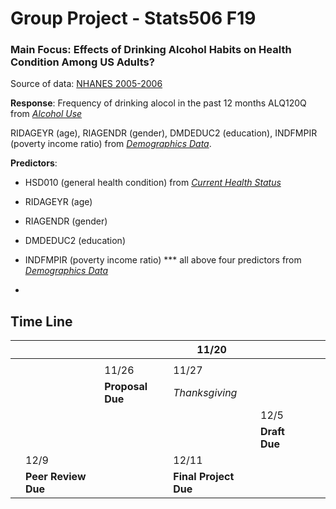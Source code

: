 # Group Project - Stats506 F19
### Main Focus: Effects of Drinking Alcohol Habits on Health Condition Among US Adults?

Source of data: [NHANES 2005-2006](https://wwwn.cdc.gov/nchs/nhanes/ContinuousNhanes/Default.aspx?BeginYear=2005)

**Response**: 
Frequency of drinking alocol in the past 12 months
ALQ120Q from *[Alcohol Use](https://wwwn.cdc.gov/Nchs/Nhanes/2005-2006/ALQ_D.htm)*





RIDAGEYR (age), RIAGENDR (gender), DMDEDUC2 (education), INDFMPIR (poverty income ratio) from *[Demographics Data](https://wwwn.cdc.gov/nchs/nhanes/search/datapage.aspx?Component=Demographics&CycleBeginYear=2005)*. 







**Predictors**: 
- HSD010 (general health condition) from *[Current Health Status](https://wwwn.cdc.gov/Nchs/Nhanes/2005-2006/HSQ_D.htm#HSQ480)*
- RIDAGEYR (age)
- RIAGENDR (gender)
- DMDEDUC2 (education)
- INDFMPIR (poverty income ratio)
*** all above four predictors from *[Demographics Data](https://wwwn.cdc.gov/nchs/nhanes/search/datapage.aspx?Component=Demographics&CycleBeginYear=2005)*


-

## Time Line
|   |                     |                  | 11/20                 |               |   |   |
|---|---------------------|------------------|-----------------------|---------------|---|---|
|   |                     |                  |                       |               |   |   |
|   |                     | 11/26            | 11/27                 |               |   |   |
|   |                     | **Proposal Due** | *Thanksgiving*        |               |   |   |
|   |                     |                  |                       | 12/5          |   |   |
|   |                     |                  |                       | **Draft Due** |   |   |
|   | 12/9                |                  | 12/11                 |               |   |   |
|   | **Peer Review Due** |                  | **Final Project Due** |               |   |   |
